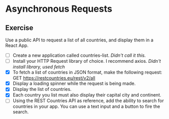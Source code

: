 # Asynchronous Requests

## Exercise
Use a public API to request a list of all countries, and display them in a React App.

- [ ] Create a new application called countries-list. _Didn't call it this._
- [ ] Install your HTTP Request library of choice. I recommend axios. _Didn't install library, used fetch_
- [x] To fetch a list of countries in JSON format, make the following request:
GET https://restcountries.eu/rest/v2/all
- [x] Display a loading spinner while the request is being made.
- [x] Display the list of countries.
- [x] Each country you list must also display their capital city and continent.
- [ ] Using the REST Countries API as reference, add the ability to search for countries in your app. You can use a text input and a button to fire the search.

